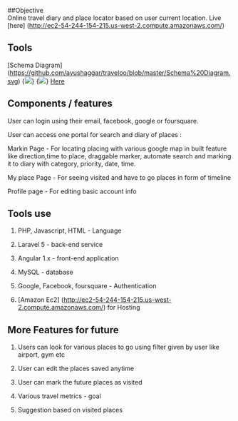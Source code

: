 ##Objective				
Online travel diary and place locator based on user current location. Live [here] (http://ec2-54-244-154-215.us-west-2.compute.amazonaws.com/)

## Tools
[Schema Diagram] (https://github.com/ayushaggar/traveloo/blob/master/Schema%20Diagram.svg)
{<img src="https://codeclimate.com/repos/58186c52fac44e37ac004058/badges/e7a5d2bb2f1f9a3fe444/gpa.svg" />}
{<img src="https://codeclimate.com/repos/58186c52fac44e37ac004058/badges/e7a5d2bb2f1f9a3fe444/issue_count.svg" />}
[Here](https://codeclimate.com/repos/58186c52fac44e37ac004058/feed)

## Components / features		

User can login using their email, facebook, google or foursquare.


User can access one portal for search and diary of places	:


Markin Page - For locating placing with various google map in built feature like direction,time to place, draggable marker, automate search and marking it to diary with category, priority, date, time.

My place Page - For seeing visited and have to go places in form of timeline

Profile page - For editing basic account info

## Tools use 

1) PHP, Javascript, HTML - Language

2) Laravel 5 - back-end service

3) Angular 1.x - front-end application

4) MySQL - database

5) Google, Facebook, foursquare - Authentication

6) [Amazon Ec2] (http://ec2-54-244-154-215.us-west-2.compute.amazonaws.com/) for Hosting

## More Features for future

1) Users can look for various places to go using filter given by user like airport, gym etc

2) User can edit the places saved anytime

3) User can mark the future places as visited

4) Various travel metrics - goal

5) Suggestion based on visited places 
